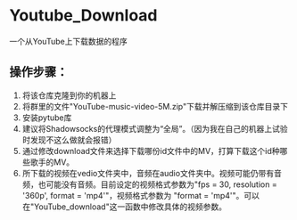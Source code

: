 # Youtube_Download
一个从YouTube上下载数据的程序
## 操作步骤：
1. 将该仓库克隆到你的机器上
2. 将群里的文件"YouTube-music-video-5M.zip"下载并解压缩到该仓库目录下
3. 安装pytube库
2. 建议将Shadowsocks的代理模式调整为“全局”。（因为我在自己的机器上试验时发现不这么做就会报错）
3. 通过修改download文件来选择下载哪份id文件中的MV，打算下载这个id种哪些歌手的MV。
4. 所下载的视频在vedio文件夹中，音频在audio文件夹中。视频可能仍带有音频，也可能没有音频。目前设定的视频格式参数为"fps = 30, resolution = '360p', format = 'mp4'"，视频格式参数为 "format = 'mp4'"。可以在"YouTube_download"这一函数中修改具体的视频参数。
